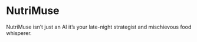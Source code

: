 # NutriMuse
NutriMuse isn’t just an AI it’s your late-night strategist and mischievous food whisperer.
